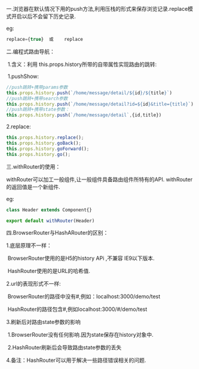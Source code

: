 一.浏览器在默认情况下用的push方法,利用压栈的形式来保存浏览记录.replace模式开启以后不会留下历史记录.

  eg:

```javascript
replace={true}  或    replace
```

二.编程式路由导航：

​    1.含义：利用 this.props.history所带的自带属性实现路由的跳转:

​    1.pushShow:

```javascript
//push跳转+携带params参数
this.props.history.push(`/home/message/detail/${id}/${title}`)
//push跳转+携带search参数
this.props.history.push(`/home/message/detail?id=${id}&title={title}`)
//push跳转+携带state参数：
this.props.history.push(`/home/message/detail`,{id,title})
```

2.replace:

```javascript
this.props.history.replace();
this.props.history.goBack();
this.props.history.goForward();
this.props.history.go();
```

三.withRouter的使用：

withRouter可以加工一般组件,让一般组件具备路由组件所特有的API.   withRouter的返回值是一个新组件.

eg:

```javascript
class Header extends Component{}

export default withRouter(Header)
```

四.BrowserRouter与HashARouter的区别：

   1.底层原理不一样：

​                    BrowserRouter使用的是H5的history APi ,不兼容 IE9以下版本.

​                    HashRouter使用的是URL的哈希值.

  2.url的表现形式不一样:

​                  BrowserRouter的路径中没有#,例如：localhost:3000/demo/test

​                  HashRouter的路径包含#,例如localhost:3000/#/demo/test

3.刷新后对路由state参数的影响

​                 1.BrowserRouter没有任何影响.因为state保存在history对象中.

​                  2.HashRouter刷新后会导致路由state参数的丢失

4.备注：HashRouter可以用于解决一些路径错误相关的问题.